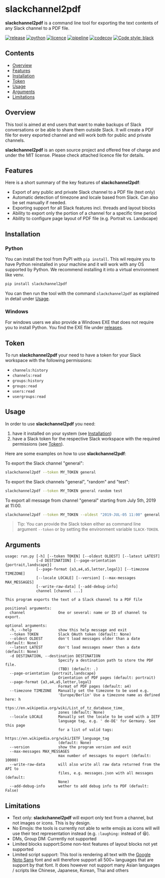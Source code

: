 # slackchannel2pdf

**slackchannel2pdf** is a command line tool for exporting the text contents of any Slack channel to a PDF file.

[![release](https://img.shields.io/pypi/v/slackchannel2pdf?label=release)](https://pypi.org/project/slackchannel2pdf/) [![python](https://img.shields.io/pypi/pyversions/slackchannel2pdf)](https://pypi.org/project/slackchannel2pdf/) [![licence](https://img.shields.io/github/license/ErikKalkoken/slackchannel2pdf)](https://github.com/ErikKalkoken/slackchannel2pdf/blob/master/LICENSE) [![pipeline](https://api.travis-ci.org/ErikKalkoken/slackchannel2pdf.svg?branch=master)](https://travis-ci.com/github/ErikKalkoken/slackchannel2pdf) [![codecov](https://codecov.io/gh/ErikKalkoken/slackchannel2pdf/branch/master/graph/badge.svg?token=omhTxW8ALq)](https://codecov.io/gh/ErikKalkoken/slackchannel2pdf) [![Code style: black](https://img.shields.io/badge/code%20style-black-000000.svg)](https://github.com/psf/black)

## Contents

- [Overview](#overview)
- [Features](#features)
- [Installation](#installation)
- [Token](#token)
- [Usage](#usage)
- [Arguments](#arguments)
- [Limitations](#limitations)

## Overview

This tool is aimed at end users that want to make backups of Slack conversations or be able to share them outside Slack. It will create a PDF file for every exported channel and will work both for public and private channels.

**slackchannel2pdf** is an open source project and offered free of charge and under the MIT license. Please check attached licence file for details.

## Features

Here is a short summary of the key features of **slackchannel2pdf**:

- Export of any public and private Slack channel to a PDF file (text only)
- Automatic detection of timezone and locale based from Slack. Can also be set manually if needed.
- Exporting support for all Slack features incl. threads and layout blocks
- Ability to export only the portion of a channel for a specific time period
- Ability to configure page layout of PDF file (e.g. Portrait vs. Landscape)

## Installation

### Python

You can install the tool from PyPI with `pip install`. This wil require you to have Python reinstalled in your machine and it will work with any OS supported by Python. We recommend installing it into a virtual environment like venv.

```bash
pip install slackchannel2pdf
```

You can then run the tool with the command `slackchannel2pdf` as explained in detail under [Usage](#usage).

### Windows

For windows users we also provide a Windows EXE that does not require you to install Python. You find the EXE file under [releases](https://github.com/ErikKalkoken/slackchannel2pdf/releases).

## Token

To run **slackchannel2pdf** your need to have a token for your Slack workspace with the following permissions:

- `channels:history`
- `channels:read`
- `groups:history`
- `groups:read`
- `users:read`
- `usergroups:read`

## Usage

In order to use **slackchannel2pdf** you need:

1. have it installed on your system (see [Installation](#installation))
2. have a Slack token for the respective Slack workspace with the required permissions (see [Token](#token)).

Here are some examples on how to use **slackchannel2pdf**:

To export the Slack channel "general":

```bash
slackchannel2pdf --token MY_TOKEN general
```

To export the Slack channels "general", "random" and "test":

```bash
slackchannel2pdf --token MY_TOKEN general random test
```

To export all message from channel "general" starting from July 5th, 2019 at 11:00.

```bash
slackchannel2pdf --token MY_TOKEN --oldest "2019-JUL-05 11:00" general
```

> Tip: You can provide the Slack token either as command line argument `--token` or by setting the environment variable `SLACK-TOKEN`.

## Arguments

```text
usage: run.py [-h] [--token TOKEN] [--oldest OLDEST] [--latest LATEST]
              [-d DESTINATION] [--page-orientation {portrait,landscape}]
              [--page-format {a3,a4,a5,letter,legal}] [--timezone TIMEZONE]
              [--locale LOCALE] [--version] [--max-messages MAX_MESSAGES]
              [--write-raw-data] [--add-debug-info]
              channel [channel ...]

This program exports the text of a Slack channel to a PDF file

positional arguments:
  channel               One or several: name or ID of channel to export.

optional arguments:
  -h, --help            show this help message and exit
  --token TOKEN         Slack OAuth token (default: None)
  --oldest OLDEST       don't load messages older than a date (default: None)
  --latest LATEST       don't load messages newer then a date (default: None)
  -d DESTINATION, --destination DESTINATION
                        Specify a destination path to store the PDF file.
                        (TBD) (default: .)
  --page-orientation {portrait,landscape}
                        Orientation of PDF pages (default: portrait)
  --page-format {a3,a4,a5,letter,legal}
                        Format of PDF pages (default: a4)
  --timezone TIMEZONE   Manually set the timezone to be used e.g.
                        'Europe/Berlin' Use a timezone name as defined here: h
                        ttps://en.wikipedia.org/wiki/List_of_tz_database_time_
                        zones (default: None)
  --locale LOCALE       Manually set the locale to be used with a IETF
                        language tag, e.g. ' de-DE' for Germany. See this page
                        for a list of valid tags:
                        https://en.wikipedia.org/wiki/IETF_language_tag
                        (default: None)
  --version             show the program version and exit
  --max-messages MAX_MESSAGES
                        max number of messages to export (default: 10000)
  --write-raw-data      will also write all raw data returned from the API to
                        files, e.g. messages.json with all messages (default:
                        None)
  --add-debug-info      wether to add debug info to PDF (default: False)
```

## Limitations

- Text only: **slackchannel2pdf** will export only text from a channel, but not images or icons. This is by design.
- No Emojis: the tools is currently not able to write emojis as icons will will use their text representation instead (e.g. `:laughing:` instead of :laughing:).
- DMs, Group DM: Currently not supported
- Limited blocks support:Some non-text features of layout blocks not yet supported
- Limited script support: This tool is rendering all text with the [Google Noto Sans](https://www.google.com/get/noto/#sans-lgc) font and will therefore support all 500+ languages that are support by that font. It does however not support many Asian languages / scripts like Chinese, Japanese, Korean, Thai and others
